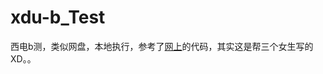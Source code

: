 # xdu-b_Test
西电b测，类似网盘，本地执行，参考了[网上](https://blog.csdn.net/weixin_41347419/article/details/88750088)的代码，其实这是帮三个女生写的XD。。